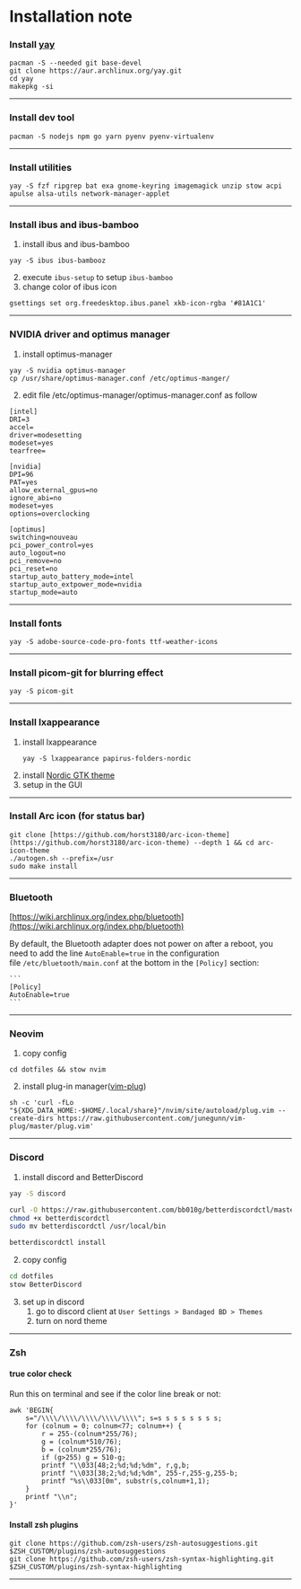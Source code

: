# Installation note

### Install [yay](https://github.com/Jguer/yay)
```
pacman -S --needed git base-devel
git clone https://aur.archlinux.org/yay.git
cd yay
makepkg -si
```
---

### Install dev tool
```
pacman -S nodejs npm go yarn pyenv pyenv-virtualenv
```
---

### Install utilities
```
yay -S fzf ripgrep bat exa gnome-keyring imagemagick unzip stow acpi apulse alsa-utils network-manager-applet
```
---

### Install ibus and ibus-bamboo
1. install ibus and ibus-bamboo
```
yay -S ibus ibus-bambooz
```
2. execute `ibus-setup` to setup `ibus-bamboo`
3. change color of ibus icon
```
gsettings set org.freedesktop.ibus.panel xkb-icon-rgba '#81A1C1' 
```
---

### NVIDIA driver and optimus manager
1. install optimus-manager
```
yay -S nvidia optimus-manager
cp /usr/share/optimus-manager.conf /etc/optimus-manger/
```
2. edit file /etc/optimus-manager/optimus-manager.conf as follow
```
[intel]
DRI=3
accel=
driver=modesetting
modeset=yes
tearfree=

[nvidia]
DPI=96
PAT=yes
allow_external_gpus=no
ignore_abi=no
modeset=yes
options=overclocking

[optimus]
switching=nouveau
pci_power_control=yes
auto_logout=no
pci_remove=no
pci_reset=no
startup_auto_battery_mode=intel
startup_auto_extpower_mode=nvidia
startup_mode=auto
```
---

### Install fonts

```
yay -S adobe-source-code-pro-fonts ttf-weather-icons 
```
---

### Install picom-git for blurring effect
```
yay -S picom-git 
```
---

### Install lxappearance
1. install lxappearance
    ```
    yay -S lxappearance papirus-folders-nordic
    ```
2. install [Nordic GTK theme](https://www.gnome-look.org/p/1267246/)
3. setup in the GUI
---

### Install Arc icon (for status bar)
```
git clone [https://github.com/horst3180/arc-icon-theme](https://github.com/horst3180/arc-icon-theme) --depth 1 && cd arc-icon-theme
./autogen.sh --prefix=/usr
sudo make install
```
---

### Bluetooth
[https://wiki.archlinux.org/index.php/bluetooth](https://wiki.archlinux.org/index.php/bluetooth)

By default, the Bluetooth adapter does not power on after a reboot, you need to add the line `AutoEnable=true` in the configuration file `/etc/bluetooth/main.conf` at the bottom in the `[Policy]` section:

    ```
    [Policy]
    AutoEnable=true
    ```
---

### Neovim
1. copy config
```
cd dotfiles && stow nvim 
```

2. install plug-in manager([vim-plug](https://github.com/junegunn/vim-plug))
```
sh -c 'curl -fLo "${XDG_DATA_HOME:-$HOME/.local/share}"/nvim/site/autoload/plug.vim --create-dirs https://raw.githubusercontent.com/junegunn/vim-plug/master/plug.vim'
```
---

### Discord
1. install discord and BetterDiscord
```bash
yay -S discord

curl -O https://raw.githubusercontent.com/bb010g/betterdiscordctl/master/betterdiscordctl
chmod +x betterdiscordctl
sudo mv betterdiscordctl /usr/local/bin

betterdiscordctl install
```
2. copy config
```bash
cd dotfiles
stow BetterDiscord
```
3. set up in discord
    1. go to discord client at `User Settings > Bandaged BD > Themes`
    2. turn on nord theme
---

### Zsh

#### true color check
Run this on terminal and see if the color line break or not:
```
awk 'BEGIN{
    s="/\\\\/\\\\/\\\\/\\\\/\\\\"; s=s s s s s s s s;
    for (colnum = 0; colnum<77; colnum++) {
        r = 255-(colnum*255/76);
        g = (colnum*510/76);
        b = (colnum*255/76);
        if (g>255) g = 510-g;
        printf "\\033[48;2;%d;%d;%dm", r,g,b;
        printf "\\033[38;2;%d;%d;%dm", 255-r,255-g,255-b;
        printf "%s\\033[0m", substr(s,colnum+1,1);
    }
    printf "\\n";
}'
```
#### Install zsh plugins
```
git clone https://github.com/zsh-users/zsh-autosuggestions.git $ZSH_CUSTOM/plugins/zsh-autosuggestions
git clone https://github.com/zsh-users/zsh-syntax-highlighting.git $ZSH_CUSTOM/plugins/zsh-syntax-highlighting
```
---
